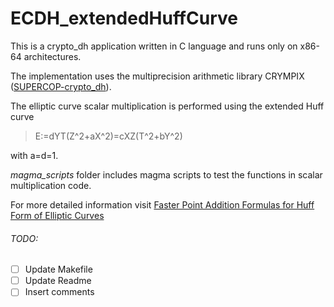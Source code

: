 # ECDH_extendedHuffCurve
This is a crypto_dh application written in C language and runs only on x86-64 architectures.

The implementation uses the multiprecision arithmetic library CRYMPIX ([SUPERCOP-crypto_dh](https://bench.cr.yp.to/supercop.html)).

The elliptic curve scalar multiplication is performed using the extended Huff curve

> E:=dYT(Z^2+aX^2)=cXZ(T^2+bY^2)

with a=d=1.

*magma_scripts* folder includes magma scripts to test the functions in scalar multiplication code.

For more detailed information visit [Faster Point Addition Formulas for Huff Form of Elliptic Curves](https://www.academia.edu/35778370/FASTER_POINT_ADDITION_FORMULAS_FOR_HUFF_FORM_OF_ELLIPTIC_CURVES)


######  TODO:
- [ ] Update Makefile
- [ ] Update Readme
- [ ] Insert comments
